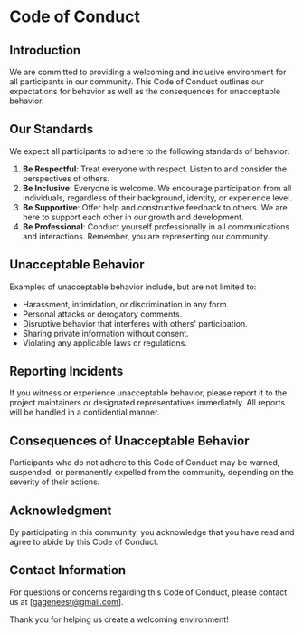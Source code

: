 # Code of Conduct

## Introduction
We are committed to providing a welcoming and inclusive environment for all participants in our community. This Code of Conduct outlines our expectations for behavior as well as the consequences for unacceptable behavior.

## Our Standards
We expect all participants to adhere to the following standards of behavior:

1. **Be Respectful**: Treat everyone with respect. Listen to and consider the perspectives of others.
2. **Be Inclusive**: Everyone is welcome. We encourage participation from all individuals, regardless of their background, identity, or experience level.
3. **Be Supportive**: Offer help and constructive feedback to others. We are here to support each other in our growth and development.
4. **Be Professional**: Conduct yourself professionally in all communications and interactions. Remember, you are representing our community.

## Unacceptable Behavior
Examples of unacceptable behavior include, but are not limited to:
- Harassment, intimidation, or discrimination in any form.
- Personal attacks or derogatory comments.
- Disruptive behavior that interferes with others' participation.
- Sharing private information without consent.
- Violating any applicable laws or regulations.

## Reporting Incidents
If you witness or experience unacceptable behavior, please report it to the project maintainers or designated representatives immediately. All reports will be handled in a confidential manner.

## Consequences of Unacceptable Behavior
Participants who do not adhere to this Code of Conduct may be warned, suspended, or permanently expelled from the community, depending on the severity of their actions.

## Acknowledgment
By participating in this community, you acknowledge that you have read and agree to abide by this Code of Conduct.

## Contact Information
For questions or concerns regarding this Code of Conduct, please contact us at [gageneest@gmail.com].

Thank you for helping us create a welcoming environment!